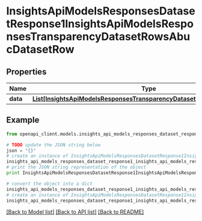 # InsightsApiModelsResponsesDatasetResponse1InsightsApiModelsResponsesTransparencyDatasetRowsAbucDatasetRow


## Properties
Name | Type | Description | Notes
------------ | ------------- | ------------- | -------------
**data** | [**List[InsightsApiModelsResponsesTransparencyDatasetRowsAbucDatasetRow]**](InsightsApiModelsResponsesTransparencyDatasetRowsAbucDatasetRow.md) |  | [optional] 

## Example

```python
from openapi_client.models.insights_api_models_responses_dataset_response1_insights_api_models_responses_transparency_dataset_rows_abuc_dataset_row import InsightsApiModelsResponsesDatasetResponse1InsightsApiModelsResponsesTransparencyDatasetRowsAbucDatasetRow

# TODO update the JSON string below
json = "{}"
# create an instance of InsightsApiModelsResponsesDatasetResponse1InsightsApiModelsResponsesTransparencyDatasetRowsAbucDatasetRow from a JSON string
insights_api_models_responses_dataset_response1_insights_api_models_responses_transparency_dataset_rows_abuc_dataset_row_instance = InsightsApiModelsResponsesDatasetResponse1InsightsApiModelsResponsesTransparencyDatasetRowsAbucDatasetRow.from_json(json)
# print the JSON string representation of the object
print InsightsApiModelsResponsesDatasetResponse1InsightsApiModelsResponsesTransparencyDatasetRowsAbucDatasetRow.to_json()

# convert the object into a dict
insights_api_models_responses_dataset_response1_insights_api_models_responses_transparency_dataset_rows_abuc_dataset_row_dict = insights_api_models_responses_dataset_response1_insights_api_models_responses_transparency_dataset_rows_abuc_dataset_row_instance.to_dict()
# create an instance of InsightsApiModelsResponsesDatasetResponse1InsightsApiModelsResponsesTransparencyDatasetRowsAbucDatasetRow from a dict
insights_api_models_responses_dataset_response1_insights_api_models_responses_transparency_dataset_rows_abuc_dataset_row_form_dict = insights_api_models_responses_dataset_response1_insights_api_models_responses_transparency_dataset_rows_abuc_dataset_row.from_dict(insights_api_models_responses_dataset_response1_insights_api_models_responses_transparency_dataset_rows_abuc_dataset_row_dict)
```
[[Back to Model list]](../README.md#documentation-for-models) [[Back to API list]](../README.md#documentation-for-api-endpoints) [[Back to README]](../README.md)


